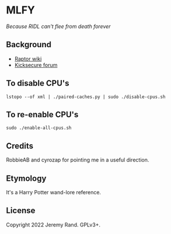 # MLFY

*Because RIDL can't flee from death forever*

## Background

* [Raptor wiki](https://wiki.raptorcs.com/wiki/Speculative_Execution_Vulnerabilities_of_2018#Attack_surface_reduction)
* [Kicksecure forum](http://forums.w5j6stm77zs6652pgsij4awcjeel3eco7kvipheu6mtr623eyyehj4yd.onion/t/disabling-smt-in-security-misc-may-make-security-worse-on-some-power9-systems/100)

## To disable CPU's

~~~
lstopo --of xml | ./paired-caches.py | sudo ./disable-cpus.sh
~~~

## To re-enable CPU's

~~~
sudo ./enable-all-cpus.sh
~~~

## Credits

RobbieAB and cyrozap for pointing me in a useful direction.

## Etymology

It's a Harry Potter wand-lore reference.

## License

Copyright 2022 Jeremy Rand.  GPLv3+.
